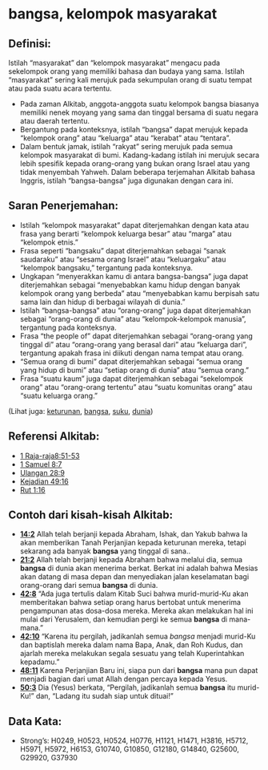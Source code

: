 # bangsa, kelompok masyarakat

## Definisi:

Istilah “masyarakat” dan “kelompok masyarakat” mengacu pada sekelompok orang yang memiliki bahasa dan budaya yang sama. Istilah “masyarakat” sering kali merujuk pada sekumpulan orang di suatu tempat atau pada suatu acara tertentu.

* Pada zaman Alkitab, anggota-anggota suatu kelompok bangsa biasanya memiliki nenek moyang yang sama dan tinggal bersama di suatu negara atau daerah tertentu.
* Bergantung pada konteksnya, istilah “bangsa” dapat merujuk kepada “kelompok orang” atau “keluarga” atau “kerabat” atau “tentara”.
* Dalam bentuk jamak, istilah “rakyat” sering merujuk pada semua kelompok masyarakat di bumi. Kadang-kadang istilah ini merujuk secara lebih spesifik kepada orang-orang yang bukan orang Israel atau yang tidak menyembah Yahweh. Dalam beberapa terjemahan Alkitab bahasa Inggris, istilah “bangsa-bangsa” juga digunakan dengan cara ini.

## Saran Penerjemahan:

* Istilah “kelompok masyarakat” dapat diterjemahkan dengan kata atau frasa yang berarti “kelompok keluarga besar” atau “marga” atau “kelompok etnis.”
* Frasa seperti “bangsaku” dapat diterjemahkan sebagai “sanak saudaraku” atau “sesama orang Israel” atau “keluargaku” atau “kelompok bangsaku,” tergantung pada konteksnya.
* Ungkapan “menyerakkan kamu di antara bangsa-bangsa” juga dapat diterjemahkan sebagai “menyebabkan kamu hidup dengan banyak kelompok orang yang berbeda” atau “menyebabkan kamu berpisah satu sama lain dan hidup di berbagai wilayah di dunia.”
* Istilah “bangsa-bangsa” atau “orang-orang” juga dapat diterjemahkan sebagai “orang-orang di dunia” atau “kelompok-kelompok manusia”, tergantung pada konteksnya.
* Frasa “the people of” dapat diterjemahkan sebagai “orang-orang yang tinggal di” atau “orang-orang yang berasal dari” atau “keluarga dari”, tergantung apakah frasa ini diikuti dengan nama tempat atau orang.
* “Semua orang di bumi” dapat diterjemahkan sebagai “semua orang yang hidup di bumi” atau “setiap orang di dunia” atau “semua orang.”
* Frasa “suatu kaum” juga dapat diterjemahkan sebagai “sekelompok orang” atau “orang-orang tertentu” atau “suatu komunitas orang” atau “suatu keluarga orang.”

(Lihat juga: [keturunan](../other/descendant.md), [bangsa](../other/nation.md), [suku](../other/tribe.md), [dunia](../kt/world.md))

## Referensi Alkitab:

* [1 Raja-raja8:51-53](rc://en/tn/help/1ki/08/51)
* [1 Samuel 8:7](rc://en/tn/help/1sa/08/07)
* [Ulangan 28:9](rc://en/tn/help/deu/28/09)
* [Kejadian 49:16](rc://en/tn/help/gen/49/16)
* [Rut 1:16](rc://en/tn/help/rut/01/16)

## Contoh dari kisah-kisah Alkitab:

* __[14:2](rc://en/tn/help/obs/14/02)__ Allah telah berjanji kepada Abraham, Ishak, dan Yakub bahwa Ia akan memberikan Tanah Perjanjian kepada keturunan mereka, tetapi sekarang ada banyak __bangsa__ yang tinggal di sana..
* __[21:2](rc://en/tn/help/obs/21/02)__ Allah telah berjanji kepada Abraham bahwa melalui dia, semua __bangsa__ di dunia akan menerima berkat. Berkat ini adalah bahwa Mesias akan datang di masa depan dan menyediakan jalan keselamatan bagi orang-orang dari semua __bangsa__ di dunia.
* __[42:8](rc://en/tn/help/obs/42/08)__ “Ada juga tertulis dalam Kitab Suci bahwa murid-murid-Ku akan memberitakan bahwa setiap orang harus bertobat untuk menerima pengampunan atas dosa-dosa mereka. Mereka akan melakukan hal ini mulai dari Yerusalem, dan kemudian pergi ke semua __bangsa__ di mana-mana.”
* __[42:10](rc://en/tn/help/obs/42/10)__ “Karena itu pergilah, jadikanlah semua _bangsa_ menjadi murid-Ku dan baptislah mereka dalam nama Bapa, Anak, dan Roh Kudus, dan ajarlah mereka melakukan segala sesuatu yang telah Kuperintahkan kepadamu.”
* __[48:11](rc://en/tn/help/obs/48/11)__ Karena Perjanjian Baru ini, siapa pun dari __bangsa__ mana pun dapat menjadi bagian dari umat Allah dengan percaya kepada Yesus.
* __[50:3](rc://en/tn/help/obs/50/03)__ Dia (Yesus) berkata, “Pergilah, jadikanlah semua __bangsa__ itu murid-Ku!” dan, “Ladang itu sudah siap untuk dituai!”

## Data Kata:

* Strong’s: H0249, H0523, H0524, H0776, H1121, H1471, H3816, H5712, H5971, H5972, H6153, G10740, G10850, G12180, G14840, G25600, G29920, G37930
